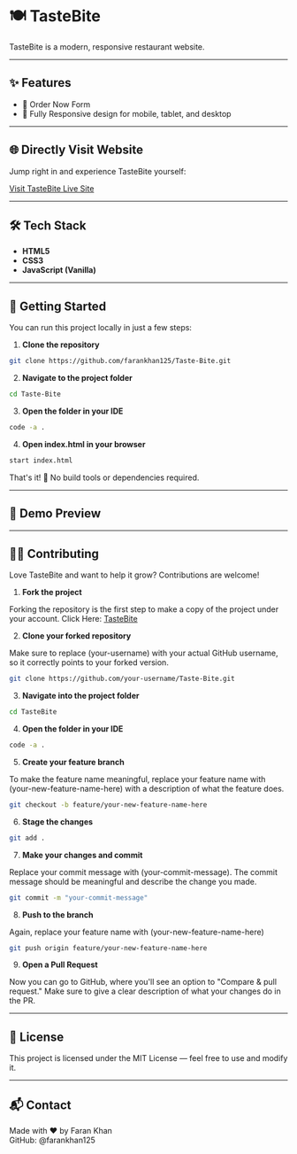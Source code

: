 # 🍽️ TasteBite

TasteBite is a modern, responsive restaurant website.

---

## ✨ Features
 
- 🛒 Order Now Form
- 📱 Fully Responsive design for mobile, tablet, and desktop   

---

## 🌐 Directly Visit Website

Jump right in and experience TasteBite yourself:

[Visit TasteBite Live Site](https://farankhan125.github.io/Taste-Bite/)

---

## 🛠️ Tech Stack

- **HTML5**
- **CSS3**
- **JavaScript (Vanilla)**

---

## 🚀 Getting Started

You can run this project locally in just a few steps:

1. **Clone the repository**
```bash
git clone https://github.com/farankhan125/Taste-Bite.git
```
2. **Navigate to the project folder**
```bash
cd Taste-Bite
```
3. **Open the folder in your IDE**
```bash
code -a .
```
4. **Open index.html in your browser**
```bash
start index.html
```

That's it! 🎉 No build tools or dependencies required.

---

## 📸 Demo Preview



---

## 🧑‍💻 Contributing

Love TasteBite and want to help it grow? Contributions are welcome!

1. **Fork the project**  

Forking the repository is the first step to make a copy of the project under your account. Click Here: [TasteBite](https://github.com/farankhan125/Taste-Bite.git)

2. **Clone your forked repository**

Make sure to replace (your-username) with your actual GitHub username, so it correctly points to your forked version.
```bash
git clone https://github.com/your-username/Taste-Bite.git
```
3. **Navigate into the project folder**
```bash
cd TasteBite
```
4. **Open the folder in your IDE**
```bash
code -a .
```
5. **Create your feature branch**

To make the feature name meaningful, replace your feature name with (your-new-feature-name-here) with a description of what the feature does.
```bash
git checkout -b feature/your-new-feature-name-here
```
6. **Stage the changes**
```bash
git add .
```
7. **Make your changes and commit**

Replace your commit message with (your-commit-message). The commit message should be meaningful and describe the change you made.
```bash
git commit -m "your-commit-message"
```
8. **Push to the branch**

Again, replace your feature name with (your-new-feature-name-here)
```bash
git push origin feature/your-new-feature-name-here
```
9. **Open a Pull Request**  

Now you can go to GitHub, where you'll see an option to "Compare & pull request." Make sure to give a clear description of what your changes do in the PR.

---

## 📄 License

This project is licensed under the MIT License — feel free to use and modify it.

---

## 📬 Contact
Made with ❤️ by Faran Khan  
GitHub: @farankhan125
